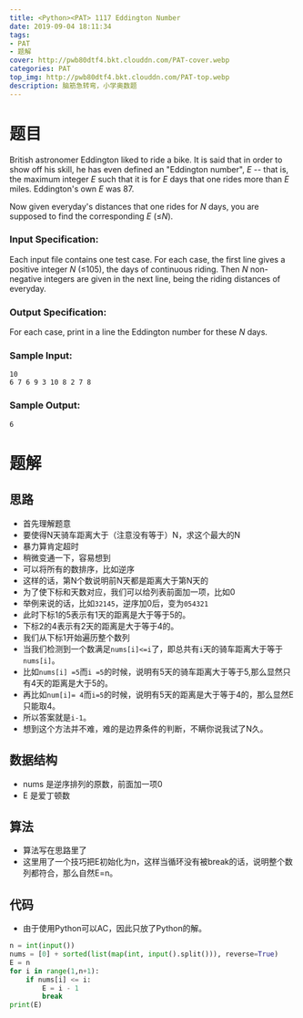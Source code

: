 ```yaml
---
title: <Python><PAT> 1117 Eddington Number
date: 2019-09-04 18:11:34
tags:
- PAT
- 题解
cover: http://pwb80dtf4.bkt.clouddn.com/PAT-cover.webp
categories: PAT
top_img: http://pwb80dtf4.bkt.clouddn.com/PAT-top.webp
description: 脑筋急转弯，小学奥数题
---
```


# 题目 

British astronomer Eddington liked to ride a bike. It is said that in order to show off his skill, he has even defined an "Eddington number", *E* -- that is, the maximum integer *E* such that it is for *E* days that one rides more than *E* miles. Eddington's own *E* was 87.

Now given everyday's distances that one rides for *N* days, you are supposed to find the corresponding *E* (≤*N*).

### Input Specification:

Each input file contains one test case. For each case, the first line gives a positive integer *N* (≤105), the days of continuous riding. Then *N* non-negative integers are given in the next line, being the riding distances of everyday.

### Output Specification:

For each case, print in a line the Eddington number for these *N* days.

### Sample Input:

```in
10
6 7 6 9 3 10 8 2 7 8
```

### Sample Output:

```out
6
```

# 题解

## 思路

+ 首先理解题意
+ 要使得N天骑车距离大于（注意没有等于）N，求这个最大的N
+ 暴力算肯定超时
+ 稍微变通一下，容易想到
+ 可以将所有的数排序，比如逆序
+ 这样的话，第N个数说明前N天都是距离大于第N天的
+ 为了使下标和天数对应，我们可以给列表前面加一项，比如0
+ 举例来说的话，比如`32145`，逆序加0后，变为`054321`
+ 此时下标1的5表示有1天的距离是大于等于5的。
+ 下标2的4表示有2天的距离是大于等于4的。
+ 我们从下标1开始遍历整个数列
+ 当我们检测到一个数满足`nums[i]<=i`了，即总共有`i`天的骑车距离大于等于`nums[i]`。
+ 比如`nums[i] =5`而`i =5`的时候，说明有5天的骑车距离大于等于5,那么显然只有4天的距离是大于5的。
+ 再比如`num[i]= 4`而`i=5`的时候，说明有5天的距离是大于等于4的，那么显然E只能取4。
+ 所以答案就是`i-1`。
+ 想到这个方法并不难，难的是边界条件的判断，不瞒你说我试了N久。

## 数据结构

+ nums 是逆序排列的原数，前面加一项0
+ E 是爱丁顿数

## 算法

+ 算法写在思路里了
+ 这里用了一个技巧把E初始化为n，这样当循环没有被break的话，说明整个数列都符合，那么自然E=n。

## 代码

+ 由于使用Python可以AC，因此只放了Python的解。

```python
n = int(input())
nums = [0] + sorted(list(map(int, input().split())), reverse=True)
E = n
for i in range(1,n+1):
    if nums[i] <= i:
        E = i - 1
        break
print(E)

```

